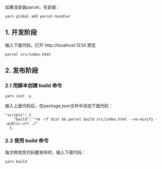 如果没安装parcel，先安装：
```
yarn global add parcel-bundler
```

## 1. 开发阶段

输入下面代码，打开 http://localhost:1234 预览
```
parcel src/index.html
```

## 2. 发布阶段

### 2.1 用脚本创建 build 命令

```
yarn init -y
```

输入上面代码后，在package.json文件中添加下面代码：
```
"scripts": {
    "build": "rm -rf dist && parcel build src/index.html --no-minify --public-url ./"
  },
```

### 2.2 使用 build 命令

每次修改完代码要发布时，输入下面代码：
```
yarn build
```


